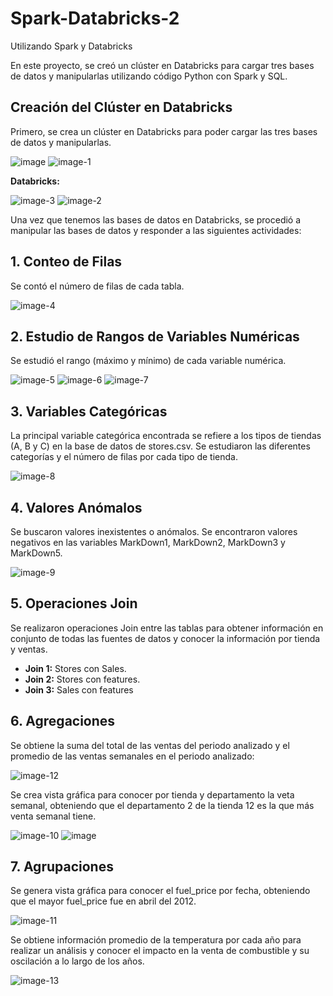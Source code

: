 # Spark-Databricks-2

Utilizando Spark y Databricks

En este proyecto, se creó un clúster en Databricks para cargar tres bases de datos y manipularlas utilizando código Python con Spark y SQL.

## Creación del Clúster en Databricks

Primero, se crea un clúster en Databricks para poder cargar las tres bases de datos y manipularlas.

![image](https://github.com/jolosjoel/Spark-Databricks-2/assets/45809759/121b5f97-da99-4764-9092-250a94f541da)
![image-1](https://github.com/jolosjoel/Spark-Databricks-2/assets/45809759/c5e186ee-9d1b-45f1-bb31-fd86856c024e)

**Databricks:**

![image-3](https://github.com/jolosjoel/Spark-Databricks-2/assets/45809759/692c9b56-9047-4c01-9423-7cfb0d992c69)
![image-2](https://github.com/jolosjoel/Spark-Databricks-2/assets/45809759/a9e1b256-7799-4159-95b5-66e2586228c2)

Una vez que tenemos las bases de datos en Databricks, se procedió a manipular las bases de datos y responder a las siguientes actividades:

## 1. Conteo de Filas

Se contó el número de filas de cada tabla.

![image-4](https://github.com/jolosjoel/Spark-Databricks-2/assets/45809759/f817fa76-2158-4945-94e6-85e6bcbd99ce)

## 2. Estudio de Rangos de Variables Numéricas

Se estudió el rango (máximo y mínimo) de cada variable numérica.

![image-5](https://github.com/jolosjoel/Spark-Databricks-2/assets/45809759/73c7b750-9e17-43a0-b6e0-7951955f03a9)
![image-6](https://github.com/jolosjoel/Spark-Databricks-2/assets/45809759/f580b73f-0ff4-43a2-9ca7-19952f401c77)
![image-7](https://github.com/jolosjoel/Spark-Databricks-2/assets/45809759/2d219224-d9a8-4ca0-bd68-557eaa2a285e)

## 3. Variables Categóricas

La principal variable categórica encontrada se refiere a los tipos de tiendas (A, B y C) en la base de datos de stores.csv. Se estudiaron las diferentes categorías y el número de filas por cada tipo de tienda.

![image-8](https://github.com/jolosjoel/Spark-Databricks-2/assets/45809759/367c8471-0de0-4183-b2f5-efa1e343a82a)

## 4. Valores Anómalos

Se buscaron valores inexistentes o anómalos. Se encontraron valores negativos en las variables MarkDown1, MarkDown2, MarkDown3 y MarkDown5.

![image-9](https://github.com/jolosjoel/Spark-Databricks-2/assets/45809759/6766f1d7-5104-43fc-865c-e18f38707147)

## 5. Operaciones Join

Se realizaron operaciones Join entre las tablas para obtener información en conjunto de todas las fuentes de datos y conocer la información por tienda y ventas.

- **Join 1:** Stores con Sales.
- **Join 2:** Stores con features.
- **Join 3:** Sales con features


## 6. Agregaciones

Se obtiene la suma del total de las ventas del periodo analizado y el promedio de las ventas semanales en el periodo analizado:

![image-12](https://github.com/jolosjoel/Spark-Databricks-2/assets/45809759/5c971518-2f49-42e2-aa4d-dcdd10ea2cf4)


Se crea vista gráfica para conocer por tienda y departamento la veta semanal, obteniendo que el departamento 2 de la tienda 12 es la que más venta semanal tiene.

![image-10](https://github.com/jolosjoel/Spark-Databricks-2/assets/45809759/5ab8c149-9a53-46aa-b2bc-4e02e5cd02c1)
![image](https://github.com/jolosjoel/Spark-Databricks-2/assets/45809759/8d526287-bc75-4924-adb9-2a5a851f2af4)

## 7. Agrupaciones

Se genera vista gráfica para conocer el fuel_price por fecha, obteniendo que el mayor fuel_price fue en abril del 2012.

![image-11](https://github.com/jolosjoel/Spark-Databricks-2/assets/45809759/018962ab-7a0f-4f63-9089-d6d3fa5cce68)

Se obtiene información promedio de la temperatura por cada año para realizar un análisis y conocer el impacto en la venta de combustible y su oscilación a lo largo de los años.

![image-13](https://github.com/jolosjoel/Spark-Databricks-2/assets/45809759/4fb6ca9a-8f40-4461-a115-f07310416ebe)


